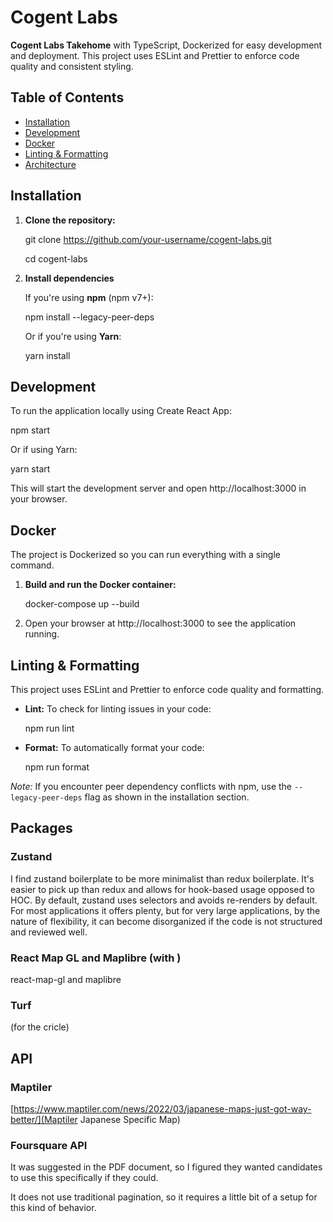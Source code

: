 # Cogent Labs

**Cogent Labs Takehome** with TypeScript, Dockerized for easy development and deployment. This project uses ESLint and Prettier to enforce code quality and consistent styling.

## Table of Contents

- [Installation](#installation)
- [Development](#development)
- [Docker](#docker)
- [Linting & Formatting](#linting--formatting)
- [Architecture](#packages)

## Installation

1. **Clone the repository:**

   git clone https://github.com/your-username/cogent-labs.git

   cd cogent-labs

2. **Install dependencies**

   If you're using **npm** (npm v7+):

   npm install --legacy-peer-deps

   Or if you're using **Yarn**:

   yarn install

## Development

To run the application locally using Create React App:

npm start

Or if using Yarn:

yarn start

This will start the development server and open http://localhost:3000 in your browser.

## Docker

The project is Dockerized so you can run everything with a single command.

1. **Build and run the Docker container:**

   docker-compose up --build

2. Open your browser at http://localhost:3000 to see the application running.

## Linting & Formatting

This project uses ESLint and Prettier to enforce code quality and formatting.

- **Lint:** To check for linting issues in your code:

  npm run lint

- **Format:** To automatically format your code:

  npm run format

_Note:_ If you encounter peer dependency conflicts with npm, use the `--legacy-peer-deps` flag as shown in the installation section.

## Packages

### Zustand

I find zustand boilerplate to be more minimalist than redux boilerplate. It's easier to pick up than redux and allows for hook-based usage opposed to HOC. By default, zustand uses selectors and avoids re-renders by default. For most applications it offers plenty, but for very large applications, by the nature of flexibility, it can become disorganized if the code is not structured and reviewed well.

### React Map GL and Maplibre (with )

react-map-gl and maplibre

### Turf

(for the cricle)

## API

### Maptiler

[https://www.maptiler.com/news/2022/03/japanese-maps-just-got-way-better/](Maptiler Japanese Specific Map)

### Foursquare API

It was suggested in the PDF document, so I figured they wanted candidates to use this specifically if they could.

It does not use traditional pagination, so it requires a little bit of a setup for this kind of behavior.
